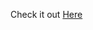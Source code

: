 Check it out <a href="https://21-api-ajax-cocktails-project.netlify.app" target="_blank" rel="nofollow">Here</a>
